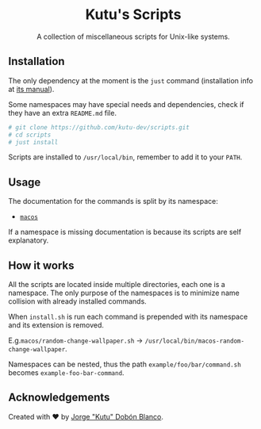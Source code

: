<div align="center">
<h1>Kutu's Scripts</h1>

A collection of miscellaneous scripts for Unix-like systems.
</div>

## Installation
The only dependency at the moment is the `just` command (installation info at [its manual](https://just.systems/man/en/chapter_4.html)).

Some namespaces may have special needs and dependencies, check if they have an extra `README.md` file.

```sh
# git clone https://github.com/kutu-dev/scripts.git
# cd scripts
# just install
```

Scripts are installed to `/usr/local/bin`, remember to add it to your `PATH`.

## Usage
The documentation for the commands is split by its namespace:
- [`macos`](macos/README.md)

If a namespace is missing documentation is because its scripts are self explanatory.

## How it works
All the scripts are located inside multiple directories, each one is a namespace. The only purpose of the namespaces is to minimize name collision with already installed commands.

When `install.sh` is run each command is prepended with its namespace and its extension is removed.

E.g.`macos/random-change-wallpaper.sh` -> `/usr/local/bin/macos-random-change-wallpaper`.

Namespaces can be nested, thus the path `example/foo/bar/command.sh` becomes `example-foo-bar-command`.

## Acknowledgements
Created with :heart: by [Jorge "Kutu" Dobón Blanco](https://dobon.dev).
